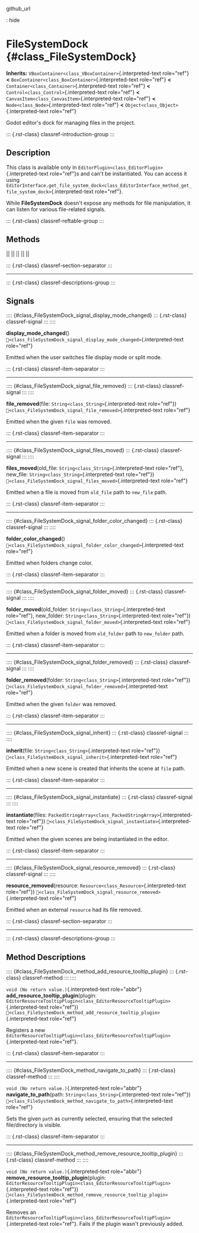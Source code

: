 github_url

:   hide

# FileSystemDock {#class_FileSystemDock}

**Inherits:** `VBoxContainer<class_VBoxContainer>`{.interpreted-text
role="ref"} **\<** `BoxContainer<class_BoxContainer>`{.interpreted-text
role="ref"} **\<** `Container<class_Container>`{.interpreted-text
role="ref"} **\<** `Control<class_Control>`{.interpreted-text
role="ref"} **\<** `CanvasItem<class_CanvasItem>`{.interpreted-text
role="ref"} **\<** `Node<class_Node>`{.interpreted-text role="ref"}
**\<** `Object<class_Object>`{.interpreted-text role="ref"}

Godot editor\'s dock for managing files in the project.

::: {.rst-class}
classref-introduction-group
:::

## Description

This class is available only in
`EditorPlugin<class_EditorPlugin>`{.interpreted-text role="ref"}s and
can\'t be instantiated. You can access it using
`EditorInterface.get_file_system_dock<class_EditorInterface_method_get_file_system_dock>`{.interpreted-text
role="ref"}.

While **FileSystemDock** doesn\'t expose any methods for file
manipulation, it can listen for various file-related signals.

::: {.rst-class}
classref-reftable-group
:::

## Methods

||
||
||
||
||

::: {.rst-class}
classref-section-separator
:::

------------------------------------------------------------------------

::: {.rst-class}
classref-descriptions-group
:::

## Signals

:::: {#class_FileSystemDock_signal_display_mode_changed}
::: {.rst-class}
classref-signal
:::
::::

**display_mode_changed**()
`🔗<class_FileSystemDock_signal_display_mode_changed>`{.interpreted-text
role="ref"}

Emitted when the user switches file display mode or split mode.

::: {.rst-class}
classref-item-separator
:::

------------------------------------------------------------------------

:::: {#class_FileSystemDock_signal_file_removed}
::: {.rst-class}
classref-signal
:::
::::

**file_removed**(file: `String<class_String>`{.interpreted-text
role="ref"})
`🔗<class_FileSystemDock_signal_file_removed>`{.interpreted-text
role="ref"}

Emitted when the given `file` was removed.

::: {.rst-class}
classref-item-separator
:::

------------------------------------------------------------------------

:::: {#class_FileSystemDock_signal_files_moved}
::: {.rst-class}
classref-signal
:::
::::

**files_moved**(old_file: `String<class_String>`{.interpreted-text
role="ref"}, new_file: `String<class_String>`{.interpreted-text
role="ref"})
`🔗<class_FileSystemDock_signal_files_moved>`{.interpreted-text
role="ref"}

Emitted when a file is moved from `old_file` path to `new_file` path.

::: {.rst-class}
classref-item-separator
:::

------------------------------------------------------------------------

:::: {#class_FileSystemDock_signal_folder_color_changed}
::: {.rst-class}
classref-signal
:::
::::

**folder_color_changed**()
`🔗<class_FileSystemDock_signal_folder_color_changed>`{.interpreted-text
role="ref"}

Emitted when folders change color.

::: {.rst-class}
classref-item-separator
:::

------------------------------------------------------------------------

:::: {#class_FileSystemDock_signal_folder_moved}
::: {.rst-class}
classref-signal
:::
::::

**folder_moved**(old_folder: `String<class_String>`{.interpreted-text
role="ref"}, new_folder: `String<class_String>`{.interpreted-text
role="ref"})
`🔗<class_FileSystemDock_signal_folder_moved>`{.interpreted-text
role="ref"}

Emitted when a folder is moved from `old_folder` path to `new_folder`
path.

::: {.rst-class}
classref-item-separator
:::

------------------------------------------------------------------------

:::: {#class_FileSystemDock_signal_folder_removed}
::: {.rst-class}
classref-signal
:::
::::

**folder_removed**(folder: `String<class_String>`{.interpreted-text
role="ref"})
`🔗<class_FileSystemDock_signal_folder_removed>`{.interpreted-text
role="ref"}

Emitted when the given `folder` was removed.

::: {.rst-class}
classref-item-separator
:::

------------------------------------------------------------------------

:::: {#class_FileSystemDock_signal_inherit}
::: {.rst-class}
classref-signal
:::
::::

**inherit**(file: `String<class_String>`{.interpreted-text role="ref"})
`🔗<class_FileSystemDock_signal_inherit>`{.interpreted-text role="ref"}

Emitted when a new scene is created that inherits the scene at `file`
path.

::: {.rst-class}
classref-item-separator
:::

------------------------------------------------------------------------

:::: {#class_FileSystemDock_signal_instantiate}
::: {.rst-class}
classref-signal
:::
::::

**instantiate**(files:
`PackedStringArray<class_PackedStringArray>`{.interpreted-text
role="ref"})
`🔗<class_FileSystemDock_signal_instantiate>`{.interpreted-text
role="ref"}

Emitted when the given scenes are being instantiated in the editor.

::: {.rst-class}
classref-item-separator
:::

------------------------------------------------------------------------

:::: {#class_FileSystemDock_signal_resource_removed}
::: {.rst-class}
classref-signal
:::
::::

**resource_removed**(resource:
`Resource<class_Resource>`{.interpreted-text role="ref"})
`🔗<class_FileSystemDock_signal_resource_removed>`{.interpreted-text
role="ref"}

Emitted when an external `resource` had its file removed.

::: {.rst-class}
classref-section-separator
:::

------------------------------------------------------------------------

::: {.rst-class}
classref-descriptions-group
:::

## Method Descriptions

:::: {#class_FileSystemDock_method_add_resource_tooltip_plugin}
::: {.rst-class}
classref-method
:::
::::

`void (No return value.)`{.interpreted-text role="abbr"}
**add_resource_tooltip_plugin**(plugin:
`EditorResourceTooltipPlugin<class_EditorResourceTooltipPlugin>`{.interpreted-text
role="ref"})
`🔗<class_FileSystemDock_method_add_resource_tooltip_plugin>`{.interpreted-text
role="ref"}

Registers a new
`EditorResourceTooltipPlugin<class_EditorResourceTooltipPlugin>`{.interpreted-text
role="ref"}.

::: {.rst-class}
classref-item-separator
:::

------------------------------------------------------------------------

:::: {#class_FileSystemDock_method_navigate_to_path}
::: {.rst-class}
classref-method
:::
::::

`void (No return value.)`{.interpreted-text role="abbr"}
**navigate_to_path**(path: `String<class_String>`{.interpreted-text
role="ref"})
`🔗<class_FileSystemDock_method_navigate_to_path>`{.interpreted-text
role="ref"}

Sets the given `path` as currently selected, ensuring that the selected
file/directory is visible.

::: {.rst-class}
classref-item-separator
:::

------------------------------------------------------------------------

:::: {#class_FileSystemDock_method_remove_resource_tooltip_plugin}
::: {.rst-class}
classref-method
:::
::::

`void (No return value.)`{.interpreted-text role="abbr"}
**remove_resource_tooltip_plugin**(plugin:
`EditorResourceTooltipPlugin<class_EditorResourceTooltipPlugin>`{.interpreted-text
role="ref"})
`🔗<class_FileSystemDock_method_remove_resource_tooltip_plugin>`{.interpreted-text
role="ref"}

Removes an
`EditorResourceTooltipPlugin<class_EditorResourceTooltipPlugin>`{.interpreted-text
role="ref"}. Fails if the plugin wasn\'t previously added.
